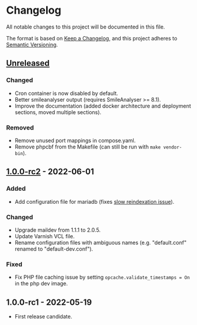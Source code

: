 # Changelog

All notable changes to this project will be documented in this file.

The format is based on [Keep a Changelog](https://keepachangelog.com/en/1.0.0/),
and this project adheres to [Semantic Versioning](https://semver.org/spec/v2.0.0.html).

## [Unreleased]

### Changed

- Cron container is now disabled by default.
- Better smileanalyser output (requires SmileAnalyser >= 8.1).
- Improve the documentation (added docker architecture and deployment sections, moved multiple sections).

### Removed

- Remove unused port mappings in compose.yaml.
- Remove phpcbf from the Makefile (can still be run with `make vendor-bin`).

## [1.0.0-rc2] - 2022-06-01

### Added

- Add configuration file for mariadb (fixes [slow reindexation issue](https://experienceleague.adobe.com/docs/commerce-operations/performance-best-practices/configuration.html#indexers)).

### Changed

- Upgrade maildev from 1.1.1 to 2.0.5.
- Update Varnish VCL file.
- Rename configuration files with ambiguous names (e.g. "default.conf" renamed to "default-dev.conf").

### Fixed

- Fix PHP file caching issue by setting `opcache.validate_timestamps = On` in the php dev image.

## 1.0.0-rc1 - 2022-05-19

- First release candidate.

[Unreleased]: https://git.smile.fr/magento2/docker-boilerplate/compare/1.0.0-rc2...master
[1.0.0-rc2]: https://git.smile.fr/magento2/docker-boilerplate/compare/1.0.0-rc1...1.0.0-rc2
